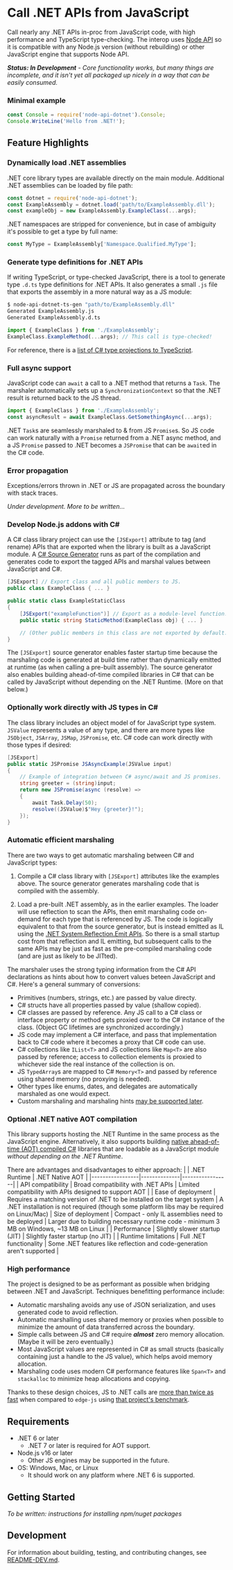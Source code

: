 # Call .NET APIs from JavaScript

Call nearly any .NET APIs in-proc from JavaScript code, with high performance and TypeScript type-checking. The interop uses [Node API](https://nodejs.org/api/n-api.html) so it is compatible with any Node.js version (without rebuilding) or other JavaScript engine that supports Node API.

_**Status: In Development** - Core functionality works, but many things are incomplete, and it isn't yet all packaged up nicely in a way that can be easily consumed._

### Minimal example
```JavaScript
const Console = require('node-api-dotnet').Console;
Console.WriteLine('Hello from .NET!');
```

## Feature Highlights

### Dynamically load .NET assemblies
.NET core library types are available directly on the main module. Additional .NET assemblies can be loaded by file path:
```JavaScript
const dotnet = require('node-api-dotnet');
const ExampleAssembly = dotnet.load('path/to/ExampleAssembly.dll');
const exampleObj = new ExampleAssembly.ExampleClass(...args);
```

.NET namespaces are stripped for convenience, but in case of ambiguity it's possible to get a type by full name:
```JavaScript
const MyType = ExampleAssembly['Namespace.Qualified.MyType'];
```

### Generate type definitions for .NET APIs
If writing TypeScript, or type-checked JavaScript, there is a tool to generate type `.d.ts` type definitions for .NET APIs. It also generates a small `.js` file that exports the assembly in a more natural way as a JS module:
```bash
$ node-api-dotnet-ts-gen "path/to/ExampleAssembly.dll"
Generated ExampleAssembly.js
Generated ExampleAssembly.d.ts
```
```TypeScript
import { ExampleClass } from './ExampleAssembly';
ExampleClass.ExampleMethod(...args); // This call is type-checked!
```

For reference, there is a [list of C# type projections to TypeScript](/Docs/typescript.md).

### Full async support
JavaScript code can `await` a call to a .NET method that returns a `Task`. The marshaler automatically sets up a `SynchronizationContext` so that the .NET result is returned back to the JS thread.
```TypeScript
import { ExampleClass } from './ExampleAssembly';
const asyncResult = await ExampleClass.GetSomethingAsync(...args);
```
.NET `Task`s are seamlessly marshaled to & from JS `Promise`s. So JS code can work naturally with a `Promise` returned from a .NET async method, and a JS `Promise` passed to .NET becomes a `JSPromise` that can be `await`ed in the C# code.

### Error propagation
Exceptions/errors thrown in .NET or JS are propagated across the boundary with stack traces.

_Under development. More to be written..._

### Develop Node.js addons with C#
A C# class library project can use the `[JSExport]` attribute to tag (and rename) APIs that are exported when the library is built as a JavaScript module. A [C# Source Generator](https://learn.microsoft.com/en-us/dotnet/csharp/roslyn-sdk/source-generators-overview) runs as part of the compilation and generates code to export the tagged APIs and marshal values between JavaScript and C#.

```C#
[JSExport] // Export class and all public members to JS.
public class ExampleClass { ... }

public static class ExampleStaticClass
{
    [JSExport("exampleFunction")] // Export as a module-level function.
    public static string StaticMethod(ExampleClass obj) { ... }

    // (Other public members in this class are not exported by default.)
}
```

The `[JSExport]` source generator enables faster startup time because the marshaling code is generated at build time rather than dynamically emitted at runtime (as when calling a pre-built assembly). The source generator also enables building ahead-of-time compiled libraries in C# that can be called by JavaScript without depending on the .NET Runtime. (More on that below.)

### Optionally work directly with JS types in C#
The class library includes an object model of for JavaScript type system. `JSValue` represents a value of any type, and there are more types like `JSObject`, `JSArray`, `JSMap`, `JSPromise`, etc. C# code can work directly with those types if desired:

```C#
[JSExport]
public static JSPromise JSAsyncExample(JSValue input)
{
    // Example of integration between C# async/await and JS promises.
    string greeter = (string)input;
    return new JSPromise(async (resolve) =>
    {
        await Task.Delay(50);
        resolve((JSValue)$"Hey {greeter}!");
    });
}
```

### Automatic efficient marshaling
There are two ways to get automatic marshaling between C# and JavaScript types:
  1. Compile a C# class library with `[JSExport]` attributes like the examples above. The source generator generates marshaling code that is compiled with the assembly.

  2. Load a pre-built .NET assembly, as in the earlier examples. The loader will use reflection to scan the APIs, then emit marshaling code on-demand for each type that is referenced by JS. The code is logically equivalent to that from the source generator, but is instead emitted as IL using the [.NET System.Reflection.Emit APIs](https://learn.microsoft.com/en-us/dotnet/framework/reflection-and-codedom/emitting-dynamic-methods-and-assemblies). So there is a small startup cost from that reflection and IL emitting, but subsequent calls to the same APIs may be just as fast as the pre-compiled marshaling code (and are just as likely to be JITted).

The marshaler uses the strong typing information from the C# API declarations as hints about how to convert values beteen JavaScript and C#. Here's a general summary of conversions:
  - Primitives (numbers, strings, etc.) are passed by value directy.
  - C# structs have all properties passed by value (shallow copied).
  - C# classes are passed by reference. Any JS call to a C# class or interface property or method gets proxied over to the C# instance of the class. (Object GC lifetimes are synchronized accordingly.)
  - JS code may implement a C# interface, and pass that implementation back to C# code where it becomes a proxy that C# code can use.
  - C# collections like `IList<T>` and JS collections like `Map<T>` are also passed by reference; access to collection elements is proxied to whichever side the real instance of the collection is on.
  - JS `TypedArray`s are mapped to C# `Memory<T>` and passed by reference using shared memory (no proxying is needed).
  - Other types like enums, dates, and delegates are automatically marshaled as one would expect.
  - Custom marshaling and marshaling hints [may be supported later](https://github.com/jasongin/napi-dotnet/pull/25).

### Optional .NET native AOT compilation
This library supports hosting the .NET Runtime in the same process as the JavaScript engine. Alternatively, it also supports building [native ahead-of-time (AOT) compiled C#](https://learn.microsoft.com/en-us/dotnet/core/deploying/native-aot/) libraries that are loadable as a JavaScript module _without depending on the .NET Runtime_.

There are advantages and disadvantages to either approach:
|                 | .NET Runtime | .NET Native AOT |
|-----------------|--------------|-----------------|
| API compatibility | Broad compatibility with .NET APIs | Limited compatibility with APIs designed to support AOT |
| Ease of deployment | Requires a matching version of .NET to be installed on the target system | A .NET installation is not required (though some platform libs may be required on Linux/Mac)
| Size of deployment | Compact - only IL assemblies need to be deployed | Larger due to building necessary runtime code - minimum 3 MB on Windows, ~13 MB on Linux |
| Performance     | Slightly slower startup (JIT) | Slightly faster startup (no JIT) |
| Runtime limitations | Full .NET functionality | Some .NET features like reflection and code-generation aren't supported |

### High performance
The project is designed to be as performant as possible when bridging between .NET and JavaScript. Techniques benefitting performance include:
 - Automatic marshaling avoids any use of JSON serialization, and uses generated code to avoid reflection.
 - Automatic marshalling uses shared memory or proxies when possible to minimize the amount of data transferred across the boundary.
 - Simple calls between JS and C# require **_almost_** zero memory allocation. (Maybe it will be zero eventually.)
 - Most JavaScript values are represented in C# as small structs (basically containing just a handle to the JS value), which helps avoid memory allocation.
 - Marshaling code uses modern C# performance features like `Span<T>` and `stackalloc` to minimize heap allocations and copying.

Thanks to these design choices, JS to .NET calls are [more than twice as fast](https://github.com/jasongin/napi-dotnet/pull/23) when compared to `edge-js` using [that project's benchmark](https://github.com/tjanczuk/edge/wiki/Performance).

## Requirements
 - .NET 6 or later
    - .NET 7 or later is required for AOT support.
 - Node.js v16 or later
    - Other JS engines may be supported in the future.
 - OS: Windows, Mac, or Linux
    - It should work on any platform where .NET 6 is supported.

## Getting Started
_To be written: instructions for installing npm/nuget packages_

## Development
For information about building, testing, and contributing changes, see [README-DEV.md](./README-DEV.md).
